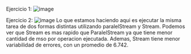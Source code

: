 Ejercicio 1:
![image](https://github.com/user-attachments/assets/383a171e-b6ad-4227-a168-a2aba5ede8f0)

Ejercicio 2:
![image](https://github.com/user-attachments/assets/1e5d1c9b-fcae-47cd-a4e1-8c827ce02478)
Lo que estamos haciendo aqui es ejecutar la misma tarea de dos formas distintas utilizando paralelStream y Stream.
Podemos ver que Stream es mas rapido que ParalelStream ya que tiene menor cantidad de mso por operacion ejecutada. Ademas, Stream tiene menor variabilidad de errores, con un promedio de 6.742.
